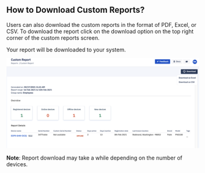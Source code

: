 ## How to Download Custom Reports?

  

Users can also download the custom reports in the format of PDF, Excel, or CSV. To download the report click on the download option on the top right corner of the custom reports screen. 

Your report will be downloaded to your system.

  

![](./images/downloadCustomReport.png)

**Note**: Report download may take a while depending on the number of devices.